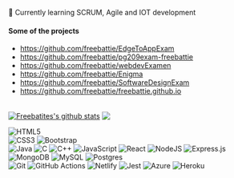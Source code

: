🌱 Currently learning SCRUM, Agile and IOT development

#### Some of the projects
* https://github.com/freebattie/EdgeToAppExam
* https://github.com/freebattie/pg209exam-freebattie
* https://github.com/freebattie/webdevExamen
* https://github.com/freebattie/Enigma
* https://github.com/freebattie/SoftwareDesignExam
* https://github.com/freebattie/freebattie.github.io
<br>
 <a href="https://github.com/freebattie/github-readme-stats"><img align="center" src="https://github-readme-stats2-freebattie.vercel.app/api?username=freebattie&show_icons=true&include_all_commits=true&theme=buefy&hide_border=true" alt="Freebatites's github stats" /></a> <a href="https://github.com/freebattie/github-readme-stats"><img align="center" src="https://github-readme-stats2-freebattie.vercel.app/api/top-langs/?username=freebattie&layout=compact&theme=buefy&hide_border=true" /></a> 
<br>


![HTML5](https://img.shields.io/badge/html5-%23E34F26.svg?style=for-the-badge&logo=html5&logoColor=white)
<br>
![CSS3](https://img.shields.io/badge/css3-%231572B6.svg?style=for-the-badge&logo=css3&logoColor=white)
![Bootstrap](https://img.shields.io/badge/bootstrap-%23563D7C.svg?style=for-the-badge&logo=bootstrap&logoColor=white)
<br>
![Java](https://img.shields.io/badge/java-%23ED8B00.svg?style=for-the-badge&logo=java&logoColor=white)
![C](https://img.shields.io/badge/C-%231572B6.svg?style=for-the-badge&logoColor=white)
![C++](https://img.shields.io/badge/C++-%23F05033.svg?style=for-the-badge&logoColor=white)
![JavaScript](https://img.shields.io/badge/javascript-%23323330.svg?style=for-the-badge&logo=javascript&logoColor=%23F7DF1E)
![React](https://img.shields.io/badge/react-%2320232a.svg?style=for-the-badge&logo=react&logoColor=%2361DAFB)
![NodeJS](https://img.shields.io/badge/node.js-6DA55F?style=for-the-badge&logo=node.js&logoColor=white)
![Express.js](https://img.shields.io/badge/express.js-%23404d59.svg?style=for-the-badge&logo=express&logoColor=%2361DAFB)
<br>
![MongoDB](https://img.shields.io/badge/MongoDB-%234ea94b.svg?style=for-the-badge&logo=mongodb&logoColor=white)
![MySQL](https://img.shields.io/badge/mysql-%2300f.svg?style=for-the-badge&logo=mysql&logoColor=white)
![Postgres](https://img.shields.io/badge/postgres-%23316192.svg?style=for-the-badge&logo=postgresql&logoColor=white)
<br>
![Git](https://img.shields.io/badge/git-%23F05033.svg?style=for-the-badge&logo=git&logoColor=white)
![GitHub Actions](https://img.shields.io/badge/github%20actions-%232671E5.svg?style=for-the-badge&logo=githubactions&logoColor=white)
![Netlify](https://img.shields.io/badge/netlify-%23000000.svg?style=for-the-badge&logo=netlify&logoColor=#00C7B7)
![Jest](https://img.shields.io/badge/-jest-%23C21325?style=for-the-badge&logo=jest&logoColor=white)
![Azure](https://img.shields.io/badge/azure-%230095D5.svg?style=for-the-badge&logo=azure&logoColor=blue)
![Heroku](https://img.shields.io/badge/heroku-%23430098.svg?style=for-the-badge&logo=heroku&logoColor=white)

